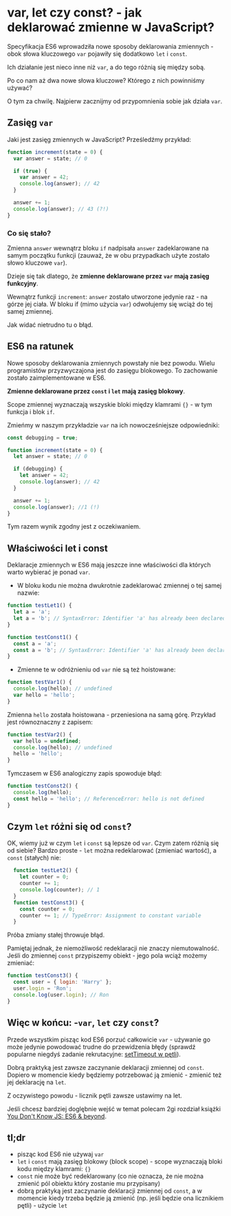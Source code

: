 # var, let czy const? - jak deklarować zmienne w JavaScript?
Specyfikacja ES6 wprowadziła nowe sposoby deklarowania zmiennych - obok słowa kluczowego `var` pojawiły się dodatkowo `let` i `const`.

Ich działanie jest nieco inne niż `var`, a do tego różnią się między sobą.

Po co nam aż dwa nowe słowa kluczowe? Którego z nich powinniśmy używać?

O tym za chwilę. Najpierw zacznijmy od przypomnienia sobie jak działa `var`.

## Zasięg `var`
Jaki jest zasięg zmiennych w JavaScript?
Prześledźmy przykład:

```javascript
function increment(state = 0) {
  var answer = state; // 0

  if (true) {
    var answer = 42;
    console.log(answer); // 42
  }

  answer += 1;
  console.log(answer); // 43 (?!)
}
```
### Co się stało?

Zmienna `answer` wewnątrz bloku `if` nadpisała `answer` zadeklarowane na samym początku funkcji (zauważ, że w obu przypadkach użyte zostało słowo kluczowe `var`).

Dzieje się tak dlatego, że **zmienne deklarowane przez `var` mają zasięg funkcyjny**.

Wewnątrz funkcji `increment`: `answer` zostało utworzone jedynie raz - na górze jej ciała.
W bloku if (mimo użycia `var`) odwołujemy się wciąż do tej samej zmiennej.

Jak widać nietrudno tu o błąd. 

## ES6 na ratunek
Nowe sposoby deklarowania zmiennych powstały nie bez powodu. Wielu programistów przyzwyczajona jest do zasięgu blokowego.
To zachowanie zostało zaimplementowane w ES6.

**Zmienne deklarowane przez `const` i `let` mają zasięg blokowy**.

Scope zmiennej wyznaczają wszyskie bloki między klamrami `{}` - w tym funkcja i blok `if`.

Zmieńmy w naszym przykładzie `var` na ich nowocześniejsze odpowiedniki:
```javascript
const debugging = true;

function increment(state = 0) {
  let answer = state; // 0

  if (debugging) {
    let answer = 42; 
    console.log(answer); // 42
  }

  answer += 1;
  console.log(answer); //1 (!)
}
```
Tym razem wynik zgodny jest z oczekiwaniem.

## Właściwości let i const
Deklaracje zmiennych w ES6 mają jeszcze inne właściwości dla których warto wybierać je ponad `var`.

- W bloku kodu nie można dwukrotnie zadeklarować zmiennej o tej samej nazwie:
```javascript
function testLet1() {
  let a = 'a';
  let a = 'b'; // SyntaxError: Identifier 'a' has already been declared
}
```
```javascript
function testConst1() {
  const a = 'a';
  const a = 'b'; // SyntaxError: Identifier 'a' has already been declared
}
```

- Zmienne te w odróżnieniu od `var` nie są też hoistowane:
```javascript
function testVar1() {
  console.log(hello); // undefined
  var hello = 'hello';
}
```

Zmienna `hello` została hoistowana - przeniesiona na samą górę. Przykład jest równoznaczny z zapisem:
```javascript
function testVar2() {
  var hello = undefined;
  console.log(hello); // undefined
  hello = 'hello';
}
```

Tymczasem w ES6 analogiczny zapis spowoduje błąd:
```javascript
function testConst2() {
  console.log(hello);
  const hello = 'hello'; // ReferenceError: hello is not defined
}
```

## Czym `let` różni się od `const`?
OK, wiemy już w czym `let` i `const` są lepsze od `var`. Czym zatem różnią się od siebie?
Bardzo proste - `let` można redeklarować (zmieniać wartość), a `const` (stałych) nie:
```javascript
  function testLet2() {
    let counter = 0;
    counter += 1;
    console.log(counter); // 1
  }
  function testConst3() {
    const counter = 0;
    counter += 1; // TypeError: Assignment to constant variable
  }
```
Próba zmiany stałej throwuje błąd.

Pamiętaj jednak, że niemożliwość redeklaracji nie znaczy niemutowalność.
Jeśli do zmiennej `const` przypiszemy obiekt - jego pola wciąż możemy zmieniać:
```javascript
function testConst3() {
  const user = { login: 'Harry' };
  user.login = 'Ron';
  console.log(user.login); // Ron
}
```

## Więc w końcu: -`var`, `let` czy `const`?
Przede wszystkim pisząc kod ES6 porzuć całkowicie `var` - używanie go może jedynie powodować trudne do przewidzenia błędy (sprawdź popularne niegdyś zadanie rekrutacyjne: [setTimeout w pętli](https://wesbos.com/for-of-es6/)).

Dobrą praktyką jest zawsze zaczynanie deklaracji zmiennej od `const`.
Dopiero w momencie kiedy będziemy potrzebować ją zmienić - zmienić też jej deklarację na `let`.

Z oczywistego powodu - licznik pętli zawsze ustawimy na let.

Jeśli chcesz bardziej doglębnie wejść w temat polecam 2gi rozdział książki [You Don't Know JS: ES6 & beyond](https://github.com/getify/You-Dont-Know-JS/blob/master/es6%20%26%20beyond/ch2.md#block-scoped-declarations).

## tl;dr
- pisząc kod ES6 nie używaj `var`
- `let` i `const` mają zasięg blokowy (block scope) - scope wyznaczają bloki kodu między klamrami: `{}`
- `const` nie może być redeklarowany (co nie oznacza, że nie można zmienić pól obiektu który zostanie mu przypisany)
- dobrą praktyką jest zaczynanie deklaracji zmiennej od `const`, a w momencie kiedy trzeba będzie ją zmienić (np. jeśli będzie ona licznikiem pętli) - użycie `let`
